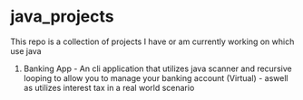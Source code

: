 # java_projects
This repo is a collection of projects I have or am currently working on which use java

1. Banking App - An cli application that utilizes java scanner and recursive looping to allow you to manage your banking account (Virtual) - aswell as utilizes interest tax in a real world scenario
